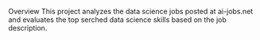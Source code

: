 Overview
This project analyzes the data science jobs posted at ai-jobs.net and evaluates the top serched data science skills based on the job description.
